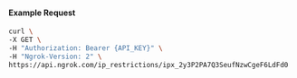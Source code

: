 <!-- Code generated for API Clients. DO NOT EDIT. -->

#### Example Request

```bash
curl \
-X GET \
-H "Authorization: Bearer {API_KEY}" \
-H "Ngrok-Version: 2" \
https://api.ngrok.com/ip_restrictions/ipx_2y3P2PA7Q3SeufNzwCgeF6LdFd0
```
